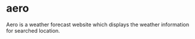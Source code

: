 # aero
Aero is a weather forecast website which displays the weather information for searched location.
